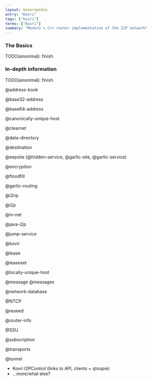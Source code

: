 ```yaml
---
layout: moneropedia
entry: "Kovri"
tags: ["kovri"]
terms: ["Kovri"]
summary: "Monero's C++ router implementation of the I2P network"
---
```


### The Basics

TODO(anonimal): finish

### In-depth information

TODO(anonimal): finish

@address-book

@base32-address

@base64-address

@canonically-unique-host

@clearnet

@data-directory

@destination

@eepsite (@hidden-service, @garlic-site, @garlic-service)

@encryption

@floodfill

@garlic-routing

@i2np

@i2p

@in-net

@java-i2p

@jump-service

@kovri

@lease

@leaseset

@locally-unique-host

@message @messages

@network-database

@NTCP

@reseed

@router-info

@SSU

@subscription

@transports

@tunnel

- Kovri I2PControl (links to API, clients + qtoopie)
- ...more/what else?
